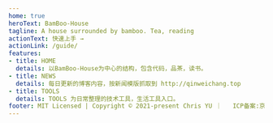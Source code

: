 ```yaml
---
home: true 
heroText: BamBoo-House
tagline: A house surrounded by bamboo. Tea, reading
actionText: 快速上手 →
actionLink: /guide/
features:
- title: HOME
  details: 以BamBoo-House为中心的结构，包含代码，品茶，读书。
- title: NEWS
  details: 每日更新的博客内容，按新闻模版抓取到 http://qinweichang.top
- title: TOOLS
  details: TOOLS 为日常整理的技术工具，生活工具入口。 
footer: MIT Licensed | Copyright © 2021-present Chris YU ｜   ICP备案:京ICP备2021019201号
---
```

